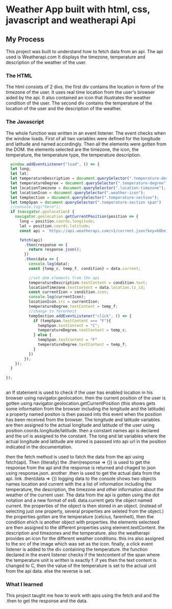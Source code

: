 # Weather App built with html, css, javascript and weatherapi Api

## My Process

This project was built to understand how to fetch data from an api. The api used is Weatherapi.com It displays the timezone, temperature and description of the weather of the user.
### The HTML 
The html consists of 2 divs. the first div contains the location in form of the timezone of the user. It uses real time location from the user's browser aided by the api. It also contained an icon that illustrates the weather condition of the user. The second div contains the temperature of the location of the user and the description of the weather. 
### The Javascript 
The whole function was written in an event listener. The event checks when the window loads. First of all two variables were defined for the longitude and latitude and named accordingly. Then all the elements were gotten from the DOM. the elements selected are the timezone, the icon, the temperature, the temperature type, the temperature description.


```js
  window.addEventListener("load", () => {
  let long;
  let lat;
  let temperatureDescription = document.querySelector(".temperature-description");
  let temperatureDegree = document.querySelector(".temperature-degree");
  let locationTimezone = document.querySelector(".location-timezone");
  let locationIcon = document.querySelector(".weather-icon");
  let tempSection = document.querySelector(".temperature-section");
  let tempSpan = document.querySelector(".temperature-section span")
  //console.log("here");
  if (navigator.geolocation) {
    navigator.geolocation.getCurrentPosition(position => {
      long = position.coords.longitude;
      lat = position.coords.latitude;
      const api = `https://api.weatherapi.com/v1/current.json?key=60be1ea662df4a8f978134648220709&q=${lat},${long}`;

      fetch(api)
        .then(response => {
          return response.json();
        })
        .then(data => {
          console.log(data);
          const {temp_c, temp_f, condition} = data.current;

          //set dom elements from the api
          temperatureDescription.textContent = condition.text;
          locationTimezone.textContent = data.location.tz_id;
          const currentIcon = condition.icon;
          console.log(currentIcon);
          locationIcon.src = currentIcon;
          temperatureDegree.textContent = temp_f;
          //change to ferenheit
          tempSection.addEventListener("click", () => {
            if (tempSpan.textContent === "F"){
              tempSpan.textContent = "C";
              temperatureDegree.textContent = temp_c;
            } else {
              tempSpan.textContent = "F"
              temperatureDegree.textContent = temp_f;
            }
          })
        });
    });
  } 
  
});
  
```

an If statement is used to check if the user has enabled location in his browser using navigator.geolocation. then the current position of the user is gotten using navigator.geolocation.getCurrentPosition (this shows gets some information from  the browser including the longitude and the latitude) a property named positon is then passed into this event when the position has been received from the browser. The longitude and latitude variables are then assigned to the actual longitude and latitude of the user using position.coords.longitude/latitude. then a constant names api is declared and the url is assigned to the constant. The long and lat variables where the actual longitude and latitude are stored is passsed into api url in the position indicated in the documentation. 

then the fetch method is used to fatch the data from the api using fetch(api). Then (literally) the .then(response => {}) is used to get the response from the api and the response is returned and chaged to json using response.json. another .then is used to get the actual data from the api. link .then(data => {}) logging data to the console shows two objects names location and current with the a list of information including the temperature, the description, the timezone and other information about the weather of the current user. The data from the api is gotten using the dot notation and a new format of es6. data.current gets the object named current. the properties of the object is then stored in an object. (instead of selecting just one property, several properties are seleted from the object.) the properties gotten are the temperature (celcius, farenheit), then the condition ehich is another object with properties. 
the elements selecteed are then assigned to the different properties using element.textContent. the description and timezones and the temperature. also the weatherapi provides an icon for the different weather conditions. this ins also assigned to the src of the image which was set as the icon. 
finally, a click event listener is added to the div containing the temperature. the function declared in the event listener checks if the textcontent of the span where the temperature unit is written is exactly f. if yes then the text content is changed to C, then the value of the temperature is set to the actual unit from the api data. else the reverse is set.

### What I learned
This project taught me how to work with apis using the fetch and and the .then to get the response and the data.